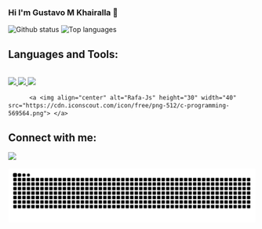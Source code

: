 ### Hi I'm Gustavo M Khairalla 👋

<div>
          
![Github status](https://github-readme-stats.vercel.app/api?username=khairalla9081&count_private=true&show_icons=true&theme=dark)
![Top languages](https://github-readme-stats.vercel.app/api/top-langs/?username=KHAIRALLA9081&show_icons=true&theme=dark)

</div>
     
## Languages and Tools:
<div style="display: inline_block"><br>
          <a href="https://www.python.org" height="150" width="40" target="_blank"> <img src="https://img.icons8.com/color/48/000000/python.png"/> </a>
          <a href="https://git-scm.com/" height="150" width="40" target="_blank"> <img src="https://img.icons8.com/color/48/000000/git.png"/> </a>
          <a href="https://www.debian.org/" target="_blank"> <img src="https://www.debian.org/favicon.ico"/> </a>
          
          <a <img align="center" alt="Rafa-Js" height="30" width="40" src="https://cdn.iconscout.com/icon/free/png-512/c-programming-569564.png"> </a>

</div>


## Connect with me:
<p align="left">
          <a href = "https://www.linkedin.com/in/gustavo-martins-khairalla-5b3451203/"><img src="https://img.icons8.com/fluent/48/000000/linkedin.png"/></a>
</p>

![Snake animation](https://github.com/khairalla9081/khairalla9081/blob/output/github-contribution-grid-snake.svg)
